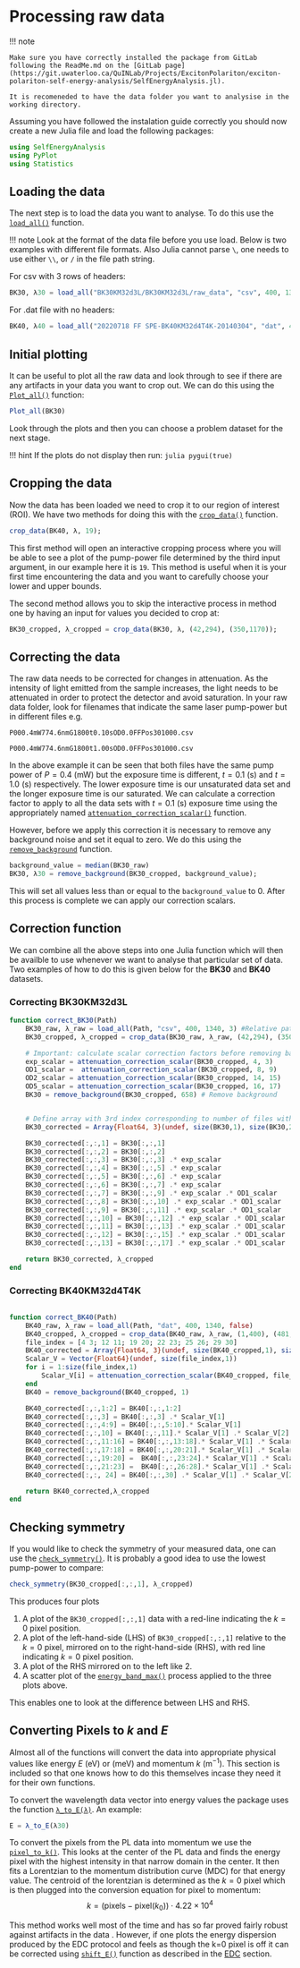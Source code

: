 # Processing raw data

!!! note

    Make sure you have correctly installed the package from GitLab following the ReadMe.md on the [GitLab page](https://git.uwaterloo.ca/QuINLab/Projects/ExcitonPolariton/exciton-polariton-self-energy-analysis/SelfEnergyAnalysis.jl). 

    It is recomeneded to have the data folder you want to analysise in the working directory.

Assuming you have followed the instalation guide correctly you should now create a new Julia file and load the following packages:
```julia
using SelfEnergyAnalysis
using PyPlot
using Statistics
```
## Loading the data 

The next step is to load the data you want to analyse. To do this use the [`load_all()`](@ref) function.

!!! note
    Look at the format of the data file before you use load. Below is two examples with different file formats. Also Julia cannot parse `\`, one needs to use either `\\`, or `/` in the file path string.

For csv with 3 rows of headers:

```julia
BK30, λ30 = load_all("BK30KM32d3L/BK30KM32d3L/raw_data", "csv", 400, 1340, 3);
```

For .dat file with no headers:

```julia
BK40, λ40 = load_all("20220718 FF SPE-BK40KM32d4T4K-20140304", "dat", 400, 1340, false)
```
## Initial plotting
It can be useful to plot all the raw data and look through to see if there are any artifacts in your data you want to crop out. We can do this using the [`Plot_all()`](@ref) function:
```julia
Plot_all(BK30)
```
Look through the plots and then you can choose a problem dataset for the next stage.

!!! hint
    If the plots do not display then run: 
    ```julia
    pygui(true)
    ``` 

## Cropping the data

Now the data has been loaded we need to crop it to our region of interest (ROI). We have two methods for doing this with the [`crop_data()`](@ref) function. 

```julia
crop_data(BK40, λ, 19);
```

This first method will open an interactive cropping process where you will be able to see a plot of the pump-power file determined by the third input argument, in our example here it is `19`. This method is useful when it is your first time encountering the data and you want to carefully choose your lower and upper bounds.

The second method allows you to skip the interactive process in method one by having an input for values you decided to crop at:

```julia 
BK30_cropped, λ_cropped = crop_data(BK30, λ, (42,294), (350,1170));
```
## Correcting the data

The raw data needs to be corrected for changes in attenuation. As the intensity of light emitted from the sample increases, the light needs to be attenuated in order to protect the detector and avoid saturation. In your raw data folder, look for filenames that indicate the same laser pump-power but in different files e.g. 

```P000.4mW774.6nmG1800t0.10sOD0.0FFPos301000.csv``` 

```P000.4mW774.6nmG1800t1.00sOD0.0FFPos301000.csv```

In the above example it can be seen that both files have the same pump power of $P=0.4~(\mathrm{mW})$ but the exposure time is different, $t=0.1~(\mathrm{s})$ and $t=1.0~(\mathrm{s})$ respectively. The lower exposure time is our unsaturated data set and the longer exposure time is our saturated. We can calculate a correction factor to apply to all the data sets with $t=0.1~(\mathrm{s})$ exposure time using the appropriately named [`attenuation_correction_scalar()`](@ref) function.

However, before we apply this correction it is necessary to remove any background noise and set it equal to zero. We do this using the [`remove_background`](@ref) function. 

```julia 
background_value = median(BK30_raw)
BK30, λ30 = remove_background(BK30_cropped, background_value);
```

This will set all values less than or equal to the `background_value` to 0. After this process is complete we can apply our correction scalars. 

## Correction function 

We can combine all the above steps into one Julia function which will then be availble to use whenever we want to analyse that particular set of data.
Two examples of how to do this is given below for the **BK30** and **BK40** datasets. 

### Correcting BK30KM32d3L
```julia
function correct_BK30(Path)
    BK30_raw, λ_raw = load_all(Path, "csv", 400, 1340, 3) #Relative path so have BK30KM32d3L folder in working directory, or alternatively use full path
    BK30_cropped, λ_cropped = crop_data(BK30_raw, λ_raw, (42,294), (350,1170))

    # Important: calculate scalar correction factors before removing background.
    exp_scalar = attenuation_correction_scalar(BK30_cropped, 4, 3)
    OD1_scalar =  attenuation_correction_scalar(BK30_cropped, 8, 9)
    OD2_scalar = attenuation_correction_scalar(BK30_cropped, 14, 15)
    OD5_scalar = attenuation_correction_scalar(BK30_cropped, 16, 17)
    BK30 = remove_background(BK30_cropped, 658) # Remove background


    # Define array with 3rd index corresponding to number of files without any duplicates due to exposure correction
    BK30_corrected = Array{Float64, 3}(undef, size(BK30,1), size(BK30,2) , 13) 

    BK30_corrected[:,:,1] = BK30[:,:,1]
    BK30_corrected[:,:,2] = BK30[:,:,2]
    BK30_corrected[:,:,3] = BK30[:,:,3] .* exp_scalar
    BK30_corrected[:,:,4] = BK30[:,:,5] .* exp_scalar
    BK30_corrected[:,:,5] = BK30[:,:,6] .* exp_scalar
    BK30_corrected[:,:,6] = BK30[:,:,7] .* exp_scalar
    BK30_corrected[:,:,7] = BK30[:,:,9] .* exp_scalar .* OD1_scalar
    BK30_corrected[:,:,8] = BK30[:,:,10] .* exp_scalar .* OD1_scalar
    BK30_corrected[:,:,9] = BK30[:,:,11] .* exp_scalar .* OD1_scalar
    BK30_corrected[:,:,10] = BK30[:,:,12] .* exp_scalar .* OD1_scalar
    BK30_corrected[:,:,11] = BK30[:,:,13] .* exp_scalar .* OD1_scalar
    BK30_corrected[:,:,12] = BK30[:,:,15] .* exp_scalar .* OD1_scalar .* OD2_scalar
    BK30_corrected[:,:,13] = BK30[:,:,17] .* exp_scalar .* OD1_scalar .* OD2_scalar .* OD5_scalar

    return BK30_corrected, λ_cropped
end

```
### Correcting BK40KM32d4T4K
```julia
 
function correct_BK40(Path)
    BK40_raw, λ_raw = load_all(Path, "dat", 400, 1340, false)
    BK40_cropped, λ_cropped = crop_data(BK40_raw, λ_raw, (1,400), (481,815))
    file_index = [4 3; 12 11; 19 20; 22 23; 25 26; 29 30]
    BK40_corrected = Array{Float64, 3}(undef, size(BK40_cropped,1), size(BK40_cropped,2), size(BK40_cropped,3)-size(file_index,1))
    Scalar_V = Vector{Float64}(undef, size(file_index,1))
    for i = 1:size(file_index,1)
        Scalar_V[i] = attenuation_correction_scalar(BK40_cropped, file_index[i,1], file_index[i,2])
    end
    BK40 = remove_background(BK40_cropped, 1)

    BK40_corrected[:,:,1:2] = BK40[:,:,1:2]
    BK40_corrected[:,:,3] = BK40[:,:,3] .* Scalar_V[1]
    BK40_corrected[:,:,4:9] = BK40[:,:,5:10].* Scalar_V[1]
    BK40_corrected[:,:,10] = BK40[:,:,11].* Scalar_V[1] .* Scalar_V[2]
    BK40_corrected[:,:,11:16] = BK40[:,:,13:18].* Scalar_V[1] .* Scalar_V[2]
    BK40_corrected[:,:,17:18] = BK40[:,:,20:21].* Scalar_V[1] .* Scalar_V[2] .* Scalar_V[3]
    BK40_corrected[:,:,19:20] =  BK40[:,:,23:24].* Scalar_V[1] .* Scalar_V[2] .* Scalar_V[3] .* Scalar_V[4]
    BK40_corrected[:,:,21:23] =  BK40[:,:,26:28].* Scalar_V[1] .* Scalar_V[2] .* Scalar_V[3] .* Scalar_V[4] .* Scalar_V[5]
    BK40_corrected[:,:, 24] = BK40[:,:,30] .* Scalar_V[1] .* Scalar_V[2] .* Scalar_V[3] .* Scalar_V[4] .* Scalar_V[5] .* Scalar_V[6]

    return BK40_corrected,λ_cropped
end
```
## Checking symmetry
If you would like to check the symmetry of your measured data, one can use the [`check_symmetry()`](@ref). It is probably a good idea to use the lowest pump-power to compare:
```julia
check_symmetry(BK30_cropped[:,:,1], λ_cropped)
```
This produces four plots
1) A plot of the `BK30_cropped[:,:,1]` data with a red-line indicating the $k=0$ pixel position.
2) A plot of the left-hand-side (LHS) of `BK30_cropped[:,:,1]` relative to the $k=0$ pixel, mirrored on to the right-hand-side (RHS), with red line indicating $k=0$ pixel position.
3) A plot of the RHS mirrored on to the left like 2.
4) A scatter plot of the [`energy_band_max()`](@ref) process applied to the three plots above. 

This enables one to look at the difference between LHS and RHS.

## Converting Pixels to $k$ and $E$
Almost all of the functions will convert the data into appropriate physical values like energy $E~(\mathrm{eV})$ or $\mathrm{(meV)}$ and momentum $k~(\mathrm{m^{-1}})$. This section is included so that one knows how to do this themselves incase they need it for their own functions.

To convert the wavelength data vector into energy values the package uses the function [`λ_to_E(λ)`](@ref). An example:
```julia
E = λ_to_E(λ30)
``` 
To convert the pixels from the PL data into momentum we use the [`pixel_to_k()`](@ref). This looks at the center of the PL data and finds the energy pixel with the highest intensity in that narrow domain in the center. It then fits a Lorentzian to the momentum distribution curve (MDC) for that energy value. The centroid of the lorentzian is determined as the $k=0$ pixel which is then plugged into the conversion equation for pixel to momentum:
$$ k= (\mathrm{pixels} - \mathrm{pixel}(k_0))\cdot 4.22\times10^4 $$

This method works well most of the time and has so far proved fairly robust against artifacts in the data . However, if one plots the energy dispersion produced by the EDC protocol and feels as though the k=0 pixel is off it can be corrected using [`shift_E()`](@ref) function as described in the [EDC](@ref) section.